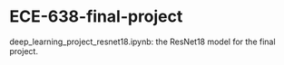 # ECE-638-final-project
deep_learning_project_resnet18.ipynb: the ResNet18 model for the final project.
